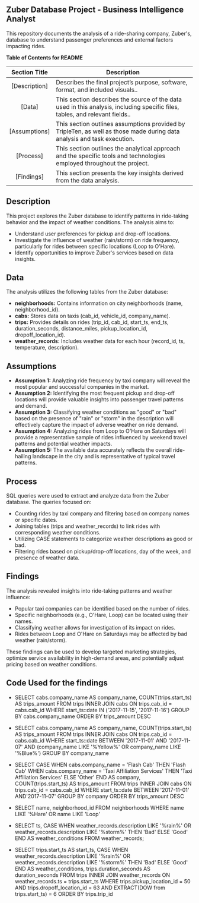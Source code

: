 ## Zuber Database Project - Business Intelligence Analyst

This repository documents the analysis of a ride-sharing company, Zuber's, database to understand passenger preferences and external factors impacting rides.


**Table of Contents for README**

| Section Title | Description |
| :-----------: | ----------- |
| [Description] | Describes the final project’s purpose, software, format, and included visuals.. |
| [Data] |  This section describes the source of the data used in this analysis, including specific files, tables, and relevant fields.. |
| [Assumptions] | This section outlines assumptions provided by TripleTen, as well as those made during data analysis and task execution. |
| [Process] |  This section outlines the analytical approach and the specific tools and technologies employed throughout the project. |
| [Findings] | This section presents the key insights derived from the data analysis. |

## Description

This project explores the Zuber database to identify patterns in ride-taking behavior and the impact of weather conditions. The analysis aims to:

* Understand user preferences for pickup and drop-off locations.
* Investigate the influence of weather (rain/storm) on ride frequency, particularly for rides between specific locations (Loop to O'Hare).
* Identify opportunities to improve Zuber's services based on data insights.

## Data

The analysis utilizes the following tables from the Zuber database:

* **neighborhoods:** Contains information on city neighborhoods (name, neighborhood_id).
* **cabs:** Stores data on taxis (cab_id, vehicle_id, company_name).
* **trips:** Provides details on rides (trip_id, cab_id, start_ts, end_ts, duration_seconds, distance_miles, pickup_location_id, dropoff_location_id).
* **weather_records:** Includes weather data for each hour (record_id, ts, temperature, description).

## Assumptions

* **Assumption 1:** Analyzing ride frequency by taxi company will reveal the most popular and successful companies in the market.
* **Assumption 2:** Identifying the most frequent pickup and drop-off locations will provide valuable insights into passenger travel patterns and demand.
* **Assumption 3:** Classifying weather conditions as "good" or "bad" based on the presence of "rain" or "storm" in the description will effectively capture the impact of adverse weather on ride demand.
* **Assumption 4:** Analyzing rides from Loop to O'Hare on Saturdays will provide a representative sample of rides influenced by weekend travel patterns and potential weather impacts.
* **Assumption 5:** The available data accurately reflects the overall ride-hailing landscape in the city and is representative of typical travel patterns.

## Process

SQL queries were used to extract and analyze data from the Zuber database. The queries focused on:

* Counting rides by taxi company and filtering based on company names or specific dates.
* Joining tables (trips and weather_records) to link rides with corresponding weather conditions.
* Utilizing CASE statements to categorize weather descriptions as good or bad.
* Filtering rides based on pickup/drop-off locations, day of the week, and presence of weather data.

## Findings

The analysis revealed insights into ride-taking patterns and weather influence:

* Popular taxi companies can be identified based on the number of rides.
* Specific neighborhoods (e.g., O'Hare, Loop) can be located using their names.
* Classifying weather allows for investigation of its impact on rides.
* Rides between Loop and O'Hare on Saturdays may be affected by bad weather (rain/storm).

These findings can be used to develop targeted marketing strategies, optimize service availability in high-demand areas, and potentially adjust pricing based on weather conditions.


## Code Used for the findings


* SELECT 
    cabs.company_name AS company_name,
    COUNT(trips.start_ts) AS trips_amount
FROM 
    trips
INNER JOIN cabs ON trips.cab_id = cabs.cab_id
WHERE
    start_ts::date IN ('2017-11-15', '2017-11-16')
GROUP BY 
    cabs.company_name
ORDER BY 
    trips_amount DESC

* SELECT 
    cabs.company_name AS company_name,
    COUNT(trips.start_ts) AS trips_amount
FROM 
    trips
INNER JOIN cabs ON trips.cab_id = cabs.cab_id
WHERE
    start_ts::date BETWEEN '2017-11-01' AND '2017-11-07' AND
    (company_name LIKE '%Yellow%' OR company_name LIKE '%Blue%')
GROUP BY 
    company_name

* SELECT 
    CASE 
        WHEN cabs.company_name = 'Flash Cab' THEN 'Flash Cab'
        WHEN cabs.company_name = 'Taxi Affiliation Services' THEN 'Taxi Affiliation Services'
        ELSE 'Other'
    END AS company,
    COUNT(trips.start_ts) AS trips_amount
FROM 
    trips
INNER JOIN cabs ON trips.cab_id = cabs.cab_id
WHERE
    start_ts::date BETWEEN '2017-11-01' AND'2017-11-07'
GROUP BY 
    company
ORDER BY 
    trips_amount DESC

* SELECT 
    name,
    neighborhood_id
FROM 
    neighborhoods
WHERE 
    name LIKE '%Hare' OR name LIKE 'Loop'

* SELECT 
    ts,
    CASE 
        WHEN weather_records.description LIKE '%rain%' OR weather_records.description LIKE '%storm%' THEN 'Bad'
        ELSE 'Good' END AS weather_conditions
FROM 
    weather_records;

* SELECT 
     trips.start_ts AS start_ts,
    CASE 
        WHEN weather_records.description LIKE '%rain%' OR weather_records.description LIKE '%storm%' THEN 'Bad'
        ELSE 'Good' END AS weather_conditions,
    trips.duration_seconds AS duration_seconds
FROM 
    trips
INNER JOIN 
    weather_records ON weather_records.ts = trips.start_ts
WHERE 
    trips.pickup_location_id = 50 AND trips.dropoff_location_id = 63 AND EXTRACT(DOW from trips.start_ts) = 6
ORDER BY 
    trips.trip_id
